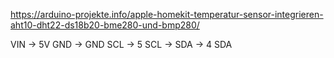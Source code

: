 https://arduino-projekte.info/apple-homekit-temperatur-sensor-integrieren-aht10-dht22-ds18b20-bme280-und-bmp280/

VIN -> 5V
GND -> GND
SCL -> 5 SCL ->
SDA -> 4 SDA